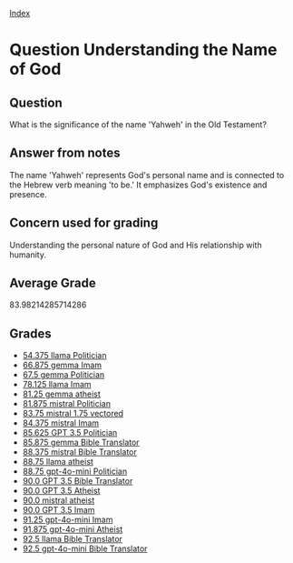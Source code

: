 
[Index](../../index.md)
# Question Understanding the Name of God
## Question
What is the significance of the name 'Yahweh' in the Old Testament?

## Answer from notes
The name 'Yahweh' represents God's personal name and is connected to the Hebrew verb meaning 'to be.' It emphasizes God's existence and presence.

## Concern used for grading
Understanding the personal nature of God and His relationship with humanity.

## Average Grade
83.98214285714286

## Grades
 * [54.375 llama Politician](../answers/llama_Politician/Understanding_the_Name_of_God.md)
 * [66.875 gemma Imam](../answers/gemma_Imam/Understanding_the_Name_of_God.md)
 * [67.5 gemma Politician](../answers/gemma_Politician/Understanding_the_Name_of_God.md)
 * [78.125 llama Imam](../answers/llama_Imam/Understanding_the_Name_of_God.md)
 * [81.25 gemma atheist](../answers/gemma_atheist/Understanding_the_Name_of_God.md)
 * [81.875 mistral Politician](../answers/mistral_Politician/Understanding_the_Name_of_God.md)
 * [83.75 mistral 1.75 vectored](../answers/mistral_1.75_vectored/Understanding_the_Name_of_God.md)
 * [84.375 mistral Imam](../answers/mistral_Imam/Understanding_the_Name_of_God.md)
 * [85.625 GPT 3.5 Politician](../answers/GPT_3.5_Politician/Understanding_the_Name_of_God.md)
 * [85.875 gemma Bible Translator](../answers/gemma_Bible_Translator/Understanding_the_Name_of_God.md)
 * [88.375 mistral Bible Translator](../answers/mistral_Bible_Translator/Understanding_the_Name_of_God.md)
 * [88.75 llama atheist](../answers/llama_atheist/Understanding_the_Name_of_God.md)
 * [88.75 gpt-4o-mini Politician](../answers/gpt-4o-mini_Politician/Understanding_the_Name_of_God.md)
 * [90.0 GPT 3.5 Bible Translator](../answers/GPT_3.5_Bible_Translator/Understanding_the_Name_of_God.md)
 * [90.0 GPT 3.5 Atheist](../answers/GPT_3.5_Atheist/Understanding_the_Name_of_God.md)
 * [90.0 mistral atheist](../answers/mistral_atheist/Understanding_the_Name_of_God.md)
 * [90.0 GPT 3.5 Imam](../answers/GPT_3.5_Imam/Understanding_the_Name_of_God.md)
 * [91.25 gpt-4o-mini Imam](../answers/gpt-4o-mini_Imam/Understanding_the_Name_of_God.md)
 * [91.875 gpt-4o-mini Atheist](../answers/gpt-4o-mini_Atheist/Understanding_the_Name_of_God.md)
 * [92.5 llama Bible Translator](../answers/llama_Bible_Translator/Understanding_the_Name_of_God.md)
 * [92.5 gpt-4o-mini Bible Translator](../answers/gpt-4o-mini_Bible_Translator/Understanding_the_Name_of_God.md)
